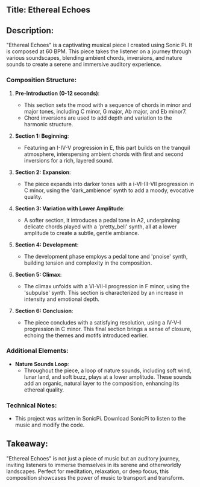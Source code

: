 ## Title: Ethereal Echoes

## Description:

"Ethereal Echoes" is a captivating musical piece I created using Sonic Pi. It is 
composed at 60 BPM. This piece takes the listener on a journey through various 
soundscapes, blending ambient chords, inversions, and nature sounds to create a 
serene and immersive auditory experience.

### Composition Structure:

1. **Pre-Introduction (0-12 seconds)**:
   - This section sets the mood with a sequence of chords in minor and major 
   tones, including C minor, G major, Ab major, and Eb minor7.
   - Chord inversions are used to add depth and variation to the harmonic structure.

2. **Section 1: Beginning**:
   - Featuring an I-IV-V progression in E, this part builds on the tranquil 
   atmosphere, interspersing ambient chords with first and second inversions 
   for a rich, layered sound.

3. **Section 2: Expansion**:
   - The piece expands into darker tones with a i-VI-III-VII progression in C minor, using the 'dark_ambience' synth to add a moody, evocative quality.

4. **Section 3: Variation with Lower Amplitude**:
   - A softer section, it introduces a pedal tone in A2, underpinning delicate 
   chords played with a 'pretty_bell' synth, all at a lower amplitude to 
   create a subtle, gentle ambiance.

5. **Section 4: Development**:
   - The development phase employs a pedal tone and 'pnoise' synth, building 
   tension and complexity in the composition.

6. **Section 5: Climax**:
   - The climax unfolds with a VI-VII-I progression in F minor, using the 
   'subpulse' synth. This section is characterized by an increase in intensity 
   and emotional depth.

7. **Section 6: Conclusion**:
   - The piece concludes with a satisfying resolution, using a IV-V-I 
   progression in C minor. This final section brings a sense of closure, 
   echoing the themes and motifs introduced earlier.

### Additional Elements:

- **Nature Sounds Loop**:
  - Throughout the piece, a loop of nature sounds, including soft wind, lunar land, 
  and soft buzz, plays at a lower amplitude. These sounds add an organic, natural 
  layer to the composition, enhancing its ethereal quality.

### Technical Notes:

- This project was written in SonicPi. Download SonicPi to listen to the music 
and modify the code.

## Takeaway:

"Ethereal Echoes" is not just a piece of music but an auditory journey, inviting
 listeners to immerse themselves in its serene and otherworldly landscapes. 
 Perfect for meditation, relaxation, or deep focus, this composition 
 showcases the power of music to transport and transform.
